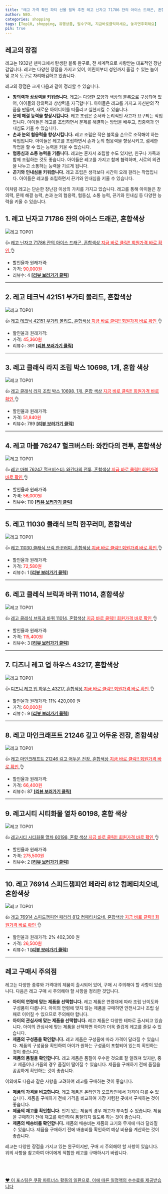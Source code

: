 ```yaml
---
title: "레고 가격 확인 파티 선물 필독 추천 레고 닌자고 71786 쟌의 아이스 드래곤, 혼합색상 비교 장점 구매가이드"
author: NEO.
categories: shopping
tags: [Top10, shopping, 유행상품, 필수구매, 지금바로클릭하세요, 놓치면후회해요]
pin: true
---
```

## 레고의 장점

레고는 1932년 덴마크에서 탄생한 블록 완구로, 전 세계적으로 사랑받는 대표적인 장난감입니다. 레고는 다양한 장점을 가지고 있어, 어린이부터 성인까지 즐길 수 있는 놀이 및 교육 도구로 자리매김하고 있습니다.

레고의 장점은 크게 다음과 같이 정리할 수 있습니다.

* **창의력과 상상력을 키워줍니다.** 레고는 다양한 모양과 색상의 블록으로 구성되어 있어, 아이들의 창의력과 상상력을 자극합니다. 아이들은 레고를 가지고 자신만의 작품을 만들며, 새로운 아이디어를 떠올리고 실현시킬 수 있습니다.
* **문제 해결 능력을 향상시킵니다.** 레고 조립은 순서와 논리적인 사고가 요구되는 작업입니다. 아이들은 레고를 조립하면서 문제를 해결하는 방법을 배우고, 집중력과 인내심도 키울 수 있습니다.
* **손과 눈의 협응력을 향상시킵니다.** 레고 조립은 작은 블록을 손으로 조작해야 하는 작업입니다. 아이들은 레고를 조립하면서 손과 눈의 협응력을 향상시키고, 섬세한 작업을 할 수 있는 능력을 키울 수 있습니다.
* **협동심과 소통 능력을 기릅니다.** 레고는 혼자서 조립할 수도 있지만, 친구나 가족과 함께 조립하는 것도 좋습니다. 아이들은 레고를 가지고 함께 협력하며, 서로의 의견을 나누고 소통하는 능력을 기르게 됩니다.
* **끈기와 인내심을 키워줍니다.** 레고 조립은 생각보다 시간이 오래 걸리는 작업입니다. 아이들은 레고를 조립하면서 끈기와 인내심을 키울 수 있습니다.

이처럼 레고는 단순한 장난감 이상의 가치를 가지고 있습니다. 레고를 통해 아이들은 창의력, 문제 해결 능력, 손과 눈의 협응력, 협동심, 소통 능력, 끈기와 인내심 등 다양한 능력을 키울 수 있습니다.

   

## 1. 레고 닌자고 71786 쟌의 아이스 드래곤, 혼합색상

![레고 TOP01](https://thumbnail9.coupangcdn.com/thumbnails/remote/230x230ex/image/retail/images/2022/12/15/13/3/8df36f83-8bb8-49c3-8559-e325dffa3e55.png)


👍 [레고 닌자고 71786 쟌의 아이스 드래곤, 혼합색상 <font color=red> 지금 바로 클릭!! 회원가격 바로 확인 </font> ](https://link.coupang.com/re/AFFSDP?lptag=AF3617701&subid=GithubCoopas&pageKey=6997055073&traceid=V0-153&itemId=17145506540&vendorItemId=84318277099) 👌 


- 할인율과 원래가격: 
- 가격: <span style='color:red'>90,000원</span>
- 리뷰수: 4  [**[리뷰 보러가기 클릭]**](https://link.coupang.com/re/AFFSDP?lptag=AF3617701&subid=GithubCoopas&pageKey=6997055073&traceid=V0-153&itemId=17145506540&vendorItemId=84318277099)

---


   

## 2. 레고 테크닉 42151 부가티 볼리드, 혼합색상

![레고 TOP01](https://thumbnail8.coupangcdn.com/thumbnails/remote/230x230ex/image/retail/images/2022/12/15/13/8/6fbb2c6d-9d2c-4a63-89fc-11dbc56787cb.png)


👍 [레고 테크닉 42151 부가티 볼리드, 혼합색상 <font color=red> 지금 바로 클릭!! 회원가격 바로 확인 </font> ](https://link.coupang.com/re/AFFSDP?lptag=AF3617701&subid=GithubCoopas&pageKey=6997057707&traceid=V0-153&itemId=17145516291&vendorItemId=84318286708) 👌 


- 할인율과 원래가격: 
- 가격: <span style='color:red'>45,360원</span>
- 리뷰수: 391  [**[리뷰 보러가기 클릭]**](https://link.coupang.com/re/AFFSDP?lptag=AF3617701&subid=GithubCoopas&pageKey=6997057707&traceid=V0-153&itemId=17145516291&vendorItemId=84318286708)

---


   

## 3. 레고 클래식 라지 조립 박스 10698, 1개, 혼합 색상

![레고 TOP01](https://thumbnail9.coupangcdn.com/thumbnails/remote/230x230ex/image/retail/images/8576285764019271-a5109073-927f-4f70-8a06-7aa5bbf4659d.jpg)


👍 [레고 클래식 라지 조립 박스 10698, 1개, 혼합 색상 <font color=red> 지금 바로 클릭!! 회원가격 바로 확인 </font> ](https://link.coupang.com/re/AFFSDP?lptag=AF3617701&subid=GithubCoopas&pageKey=7708749458&traceid=V0-153&itemId=20658389555&vendorItemId=3005538862) 👌 


- 할인율과 원래가격: 
- 가격: <span style='color:red'>51,840원</span>
- 리뷰수: 789  [**[리뷰 보러가기 클릭]**](https://link.coupang.com/re/AFFSDP?lptag=AF3617701&subid=GithubCoopas&pageKey=7708749458&traceid=V0-153&itemId=20658389555&vendorItemId=3005538862)

---


   

## 4. 레고 마블 76247 헐크버스터: 와칸다의 전투, 혼합색상

![레고 TOP01](https://thumbnail10.coupangcdn.com/thumbnails/remote/230x230ex/image/retail/images/2022/12/15/13/0/4768ca08-202f-498c-863a-e890859ec86a.png)


👍 [레고 마블 76247 헐크버스터: 와칸다의 전투, 혼합색상 <font color=red> 지금 바로 클릭!! 회원가격 바로 확인 </font> ](https://link.coupang.com/re/AFFSDP?lptag=AF3617701&subid=GithubCoopas&pageKey=6997055770&traceid=V0-153&itemId=17145508673&vendorItemId=84318279372) 👌 


- 할인율과 원래가격: 
- 가격: <span style='color:red'>56,000원</span>
- 리뷰수: 110  [**[리뷰 보러가기 클릭]**](https://link.coupang.com/re/AFFSDP?lptag=AF3617701&subid=GithubCoopas&pageKey=6997055770&traceid=V0-153&itemId=17145508673&vendorItemId=84318279372)

---


   

## 5. 레고 11030 클래식 브릭 한꾸러미, 혼합색상

![레고 TOP01](https://thumbnail7.coupangcdn.com/thumbnails/remote/230x230ex/image/rs_quotation_api/sn4tcwor/276ea338a63a4b25bbb0789c29cf21a9.png)


👍 [레고 11030 클래식 브릭 한꾸러미, 혼합색상 <font color=red> 지금 바로 클릭!! 회원가격 바로 확인 </font> ](https://link.coupang.com/re/AFFSDP?lptag=AF3617701&subid=GithubCoopas&pageKey=7134019417&traceid=V0-153&itemId=17895857566&vendorItemId=85058733124) 👌 


- 할인율과 원래가격: 
- 가격: <span style='color:red'>72,580원</span>
- 리뷰수: 1  [**[리뷰 보러가기 클릭]**](https://link.coupang.com/re/AFFSDP?lptag=AF3617701&subid=GithubCoopas&pageKey=7134019417&traceid=V0-153&itemId=17895857566&vendorItemId=85058733124)

---


   

## 6. 레고 클레식 브릭과 바퀴 11014, 혼합색상

![레고 TOP01](https://thumbnail8.coupangcdn.com/thumbnails/remote/230x230ex/image/rs_quotation_api/cdybhfrr/18d23db1f76449419acf765830569ae0.jpg)


👍 [레고 클레식 브릭과 바퀴 11014, 혼합색상 <font color=red> 지금 바로 클릭!! 회원가격 바로 확인 </font> ](https://link.coupang.com/re/AFFSDP?lptag=AF3617701&subid=GithubCoopas&pageKey=5102718508&traceid=V0-153&itemId=6952326766&vendorItemId=74244769651) 👌 


- 할인율과 원래가격: 
- 가격: <span style='color:red'>115,400원</span>
- 리뷰수: 3  [**[리뷰 보러가기 클릭]**](https://link.coupang.com/re/AFFSDP?lptag=AF3617701&subid=GithubCoopas&pageKey=5102718508&traceid=V0-153&itemId=6952326766&vendorItemId=74244769651)

---


   

## 7. 디즈니 레고 업 하우스 43217, 혼합색상

![레고 TOP01](https://thumbnail7.coupangcdn.com/thumbnails/remote/230x230ex/image/retail/images/2023/03/16/11/0/a6a700b7-1352-4bb1-bff1-ff413a308460.png)


👍 [디즈니 레고 업 하우스 43217, 혼합색상 <font color=red> 지금 바로 클릭!! 회원가격 바로 확인 </font> ](https://link.coupang.com/re/AFFSDP?lptag=AF3617701&subid=GithubCoopas&pageKey=7209573049&traceid=V0-153&itemId=18241530683&vendorItemId=85388467653) 👌 


- 할인율과 원래가격: 11%  420,000   원
- 가격: <span style='color:red'>60,000원</span>
- 리뷰수: 9  [**[리뷰 보러가기 클릭]**](https://link.coupang.com/re/AFFSDP?lptag=AF3617701&subid=GithubCoopas&pageKey=7209573049&traceid=V0-153&itemId=18241530683&vendorItemId=85388467653)

---


   

## 8. 레고 마인크래프트 21246 깊고 어두운 전장, 혼합색상

![레고 TOP01](https://thumbnail8.coupangcdn.com/thumbnails/remote/230x230ex/image/retail/images/2022/12/15/13/2/7ed379c0-bba4-47d7-a2bc-7d50d4d913bd.png)


👍 [레고 마인크래프트 21246 깊고 어두운 전장, 혼합색상 <font color=red> 지금 바로 클릭!! 회원가격 바로 확인 </font> ](https://link.coupang.com/re/AFFSDP?lptag=AF3617701&subid=GithubCoopas&pageKey=6997055307&traceid=V0-153&itemId=17145507257&vendorItemId=84318277779) 👌 


- 할인율과 원래가격: 
- 가격: <span style='color:red'>66,400원</span>
- 리뷰수: 87  [**[리뷰 보러가기 클릭]**](https://link.coupang.com/re/AFFSDP?lptag=AF3617701&subid=GithubCoopas&pageKey=6997055307&traceid=V0-153&itemId=17145507257&vendorItemId=84318277779)

---


   

## 9. 레고시티 시티화물 열차 60198, 혼합 색상

![레고 TOP01](https://thumbnail7.coupangcdn.com/thumbnails/remote/230x230ex/image/product/image/vendoritem/2018/10/24/3792145424/2680a2de-9b57-4ac6-b516-7fcd1389c484.jpg)


👍 [레고시티 시티화물 열차 60198, 혼합 색상 <font color=red> 지금 바로 클릭!! 회원가격 바로 확인 </font> ](https://link.coupang.com/re/AFFSDP?lptag=AF3617701&subid=GithubCoopas&pageKey=107018416&traceid=V0-153&itemId=323546821&vendorItemId=3792145424) 👌 


- 할인율과 원래가격: 
- 가격: <span style='color:red'>275,500원</span>
- 리뷰수: 2  [**[리뷰 보러가기 클릭]**](https://link.coupang.com/re/AFFSDP?lptag=AF3617701&subid=GithubCoopas&pageKey=107018416&traceid=V0-153&itemId=323546821&vendorItemId=3792145424)

---


   

## 10. 레고 76914 스피드챔피언 페라리 812 컴페티치오네, 혼합색상

![레고 TOP01](https://thumbnail8.coupangcdn.com/thumbnails/remote/230x230ex/image/rs_quotation_api/zxsqv8d9/94a35fa9680d431da89dbc9f69223baf.png)


👍 [레고 76914 스피드챔피언 페라리 812 컴페티치오네, 혼합색상 <font color=red> 지금 바로 클릭!! 회원가격 바로 확인 </font> ](https://link.coupang.com/re/AFFSDP?lptag=AF3617701&subid=GithubCoopas&pageKey=7144423686&traceid=V0-153&itemId=17947595965&vendorItemId=85105352072) 👌 


- 할인율과 원래가격: 2%  402,300   원
- 가격: <span style='color:red'>26,500원</span>
- 리뷰수: 1  [**[리뷰 보러가기 클릭]**](https://link.coupang.com/re/AFFSDP?lptag=AF3617701&subid=GithubCoopas&pageKey=7144423686&traceid=V0-153&itemId=17947595965&vendorItemId=85105352072)

---
## 레고 구매시 주의점

레고는 다양한 종류와 가격대의 제품이 출시되어 있어, 구매 시 주의해야 할 사항이 있습니다. 다음은 레고 구매 시 주의해야 할 사항을 정리한 것입니다.

* **아이의 연령에 맞는 제품을 선택합니다.** 레고 제품은 연령대에 따라 조립 난이도와 구성품이 다릅니다. 아이의 연령에 맞지 않는 제품을 구매하면 안전사고나 조립 실패로 이어질 수 있으므로 주의해야 합니다.
* **아이의 관심사에 맞는 제품을 선택합니다.** 레고 제품은 다양한 테마로 출시되고 있습니다. 아이의 관심사에 맞는 제품을 선택하면 아이가 더욱 즐겁게 레고를 즐길 수 있습니다.
* **제품의 구성품을 확인합니다.** 레고 제품은 구성품에 따라 가격이 달라질 수 있습니다. 제품의 구성품을 확인하여 아이가 원하는 구성품이 포함되어 있는지 확인하는 것이 좋습니다.
* **제품의 품질을 확인합니다.** 레고 제품은 품질이 우수한 것으로 잘 알려져 있지만, 중고 제품이나 가품의 경우 품질이 떨어질 수 있습니다. 제품을 구매하기 전에 품질을 꼼꼼하게 확인하는 것이 좋습니다.

이외에도 다음과 같은 사항을 고려하여 레고를 구매하는 것이 좋습니다.

* **제품의 가격을 비교합니다.** 레고 제품은 온라인과 오프라인에서 가격이 다를 수 있습니다. 제품을 구매하기 전에 가격을 비교하여 가장 저렴한 곳에서 구매하는 것이 좋습니다.
* **제품의 재고를 확인합니다.** 인기 있는 제품의 경우 재고가 부족할 수 있습니다. 제품을 구매하기 전에 재고를 확인하여 품절되지 않도록 하는 것이 좋습니다.
* **제품의 배송비를 확인합니다.** 제품의 배송비는 제품의 크기와 무게에 따라 달라질 수 있습니다. 제품을 구매하기 전에 배송비를 확인하여 예상 비용을 계산하는 것이 좋습니다.

레고는 다양한 장점을 가지고 있는 완구이지만, 구매 시 주의해야 할 사항이 있습니다. 위의 사항을 참고하여 아이에게 적합한 레고를 구매하시기 바랍니다.<br><br><br><br><br> [ ❤  이 포스팅은 쿠팡 파트너스 활동의 일환으로, 이에 따른 일정액의 수수료를 제공받습니다](https://link.coupang.com/a/bcEFyh)